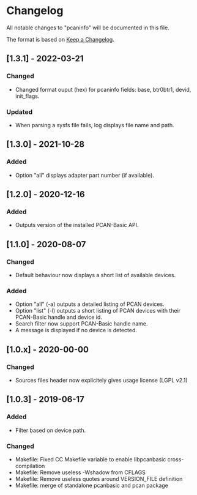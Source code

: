 # Changelog
All notable changes to "pcaninfo" will be documented in this file.

The format is based on [Keep a Changelog](https://keepachangelog.com/en/1.0.0/).

## [1.3.1] - 2022-03-21
### Changed
- Changed format ouput (hex) for pcaninfo fields: base, btr0btr1, devid, init_flags.
### Updated 
- When parsing a sysfs file fails, log displays file name and path.

## [1.3.0] - 2021-10-28
### Added 
- Option "all" displays adapter part number (if available).

## [1.2.0] - 2020-12-16
### Added 
- Outputs version of the installed PCAN-Basic API.

## [1.1.0] - 2020-08-07
### Changed
- Default behaviour now displays a short list of available devices.
### Added
- Option "all" (-a) outputs a detailed listing of PCAN devices.
- Option "list" (-l) outputs a short listing of PCAN devices with their PCAN-Basic handle and device id.
- Search filter now support PCAN-Basic handle name.
- A message is displayed if no device is detected.

## [1.0.x] - 2020-00-00
### Changed
- Sources files header now explicitely gives usage license (LGPL v2.1)

## [1.0.3] - 2019-06-17
### Added
- Filter based on device path.
### Changed 
- Makefile: Fixed CC Makefile variable to enable libpcanbasic cross-compilation
- Makefile: Remove useless -Wshadow from CFLAGS
- Makefile: Remove useless quotes around VERSION_FILE definition
- Makefile: merge of standalone pcanbasic and pcan package
